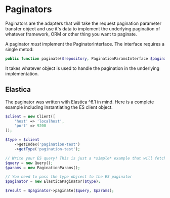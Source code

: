 # Paginators

Paginators are the adapters that will take the request pagination parameter transfer object and use it's data to implement the underlying pagination of whatever framework, ORM or other thing you want to paginate.

A paginator *must* implement the PaginatorInterface. The interface requires a single metod:

```php
public function paginate($repository, PaginationParamsInterface $paginationParams);
```

It takes whatever object is used to handle the pagination in the underlying implementation.

## Elastica

The paginator was written with Elastica ^6.1 in mind. Here is a complete example including instantiating the ES client object.

```php
$client = new Client([
    'host' => 'localhost',
    'port' => 9200
]);

$type = $client
    ->getIndex('pagination-test')
    ->getType('pagination-test');

// Write your ES query! This is just a *simple* example that will fetch all records
$query = new Query();
$params = new PaginationParams();

// You need to pass the type objcect to the ES paginator
$paginator = new ElasticaPaginator($type);

$result = $paginator->paginate($query, $params);
```
